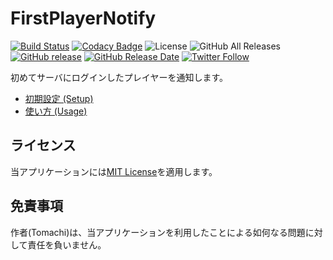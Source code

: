 # FirstPlayerNotify

[![Build Status](https://travis-ci.org/book000/FirstPlayerNotify.svg?branch=master)](https://travis-ci.org/book000/FirstPlayerNotify)
[![Codacy Badge](https://api.codacy.com/project/badge/Grade/7dc6308bf5634aa7a56447cd1c852278)](https://www.codacy.com/app/book000/FirstPlayerNotify?utm_source=github.com&amp;utm_medium=referral&amp;utm_content=book000/FirstPlayerNotify&amp;utm_campaign=Badge_Grade)
![License](https://img.shields.io/github/license/book000/FirstPlayerNotify.svg)
![GitHub All Releases](https://img.shields.io/github/downloads/book000/FirstPlayerNotify/total.svg)
[![GitHub release](https://img.shields.io/github/release/book000/FirstPlayerNotify.svg)](https://github.com/book000/FirstPlayerNotify/releases)
[![GitHub Release Date](https://img.shields.io/github/release-date/book000/FirstPlayerNotify.svg)](https://github.com/book000/FirstPlayerNotify/releases)
[![Twitter Follow](https://img.shields.io/twitter/follow/book000.svg?style=social)](https://twitter.com/book000)

初めてサーバにログインしたプレイヤーを通知します。

- [初期設定 (Setup)](https://github.com/book000/FirstPlayerNotify/wiki/Setup)
- [使い方 (Usage)](https://github.com/book000/FirstPlayerNotify/wiki/Usage)

## ライセンス

当アプリケーションには[MIT License](https://github.com/book000/FirstPlayerNotify/blob/master/LICENSE)を適用します。

## 免責事項

作者(Tomachi)は、当アプリケーションを利用したことによる如何なる問題に対して責任を負いません。
